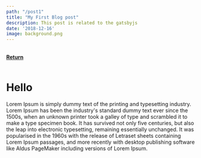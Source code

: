 ```yaml
---
path: "/post1"
title: "My First Blog post"
description: This post is related to the gatsbyjs
date: '2018-12-16'
image: background.png
---
```


<br/>
 <a href="/"> <b> Return </b> </a>
 <br/>
    <br/>

# Hello
Lorem Ipsum is simply dummy text of the printing and typesetting industry.
Lorem Ipsum has been the industry's standard dummy text ever since the 1500s,
when an unknown printer took a galley of type and scrambled it to make a type
specimen book. It has survived not only five centuries, but also the leap into
electronic typesetting, remaining essentially unchanged. It was popularised in
the 1960s with the release of Letraset sheets containing Lorem Ipsum passages,
and more recently with desktop publishing software like Aldus PageMaker
including versions of Lorem Ipsum.